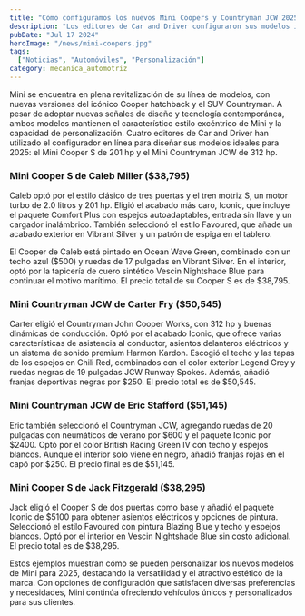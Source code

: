 ```yaml
---
title: "Cómo configuramos los nuevos Mini Coopers y Countryman JCW 2025"
description: "Los editores de Car and Driver configuraron sus modelos ideales de Mini Cooper S y Mini Countryman JCW 2025. Aquí te mostramos los detalles."
pubDate: "Jul 17 2024"
heroImage: "/news/mini-coopers.jpg"
tags:
  ["Noticias", "Automóviles", "Personalización"]
category: mecanica_automotriz
---
```


Mini se encuentra en plena revitalización de su línea de modelos, con nuevas versiones del icónico Cooper hatchback y el SUV Countryman. A pesar de adoptar nuevas señales de diseño y tecnología contemporánea, ambos modelos mantienen el característico estilo excéntrico de Mini y la capacidad de personalización. Cuatro editores de Car and Driver han utilizado el configurador en línea para diseñar sus modelos ideales para 2025: el Mini Cooper S de 201 hp y el Mini Countryman JCW de 312 hp.

### Mini Cooper S de Caleb Miller ($38,795)

Caleb optó por el estilo clásico de tres puertas y el tren motriz S, un motor turbo de 2.0 litros y 201 hp. Eligió el acabado más caro, Iconic, que incluye el paquete Comfort Plus con espejos autoadaptables, entrada sin llave y un cargador inalámbrico. También seleccionó el estilo Favoured, que añade un acabado exterior en Vibrant Silver y un patrón de espiga en el tablero.

El Cooper de Caleb está pintado en Ocean Wave Green, combinado con un techo azul ($500) y ruedas de 17 pulgadas en Vibrant Silver. En el interior, optó por la tapicería de cuero sintético Vescin Nightshade Blue para continuar el motivo marítimo. El precio total de su Cooper S es de $38,795.

### Mini Countryman JCW de Carter Fry ($50,545)

Carter eligió el Countryman John Cooper Works, con 312 hp y buenas dinámicas de conducción. Optó por el acabado Iconic, que ofrece varias características de asistencia al conductor, asientos delanteros eléctricos y un sistema de sonido premium Harmon Kardon. Escogió el techo y las tapas de los espejos en Chili Red, combinados con el color exterior Legend Grey y ruedas negras de 19 pulgadas JCW Runway Spokes. Además, añadió franjas deportivas negras por $250. El precio total es de $50,545.

### Mini Countryman JCW de Eric Stafford ($51,145)

Eric también seleccionó el Countryman JCW, agregando ruedas de 20 pulgadas con neumáticos de verano por $600 y el paquete Iconic por $2400. Optó por el color British Racing Green IV con techo y espejos blancos. Aunque el interior solo viene en negro, añadió franjas rojas en el capó por $250. El precio final es de $51,145.

### Mini Cooper S de Jack Fitzgerald ($38,295)

Jack eligió el Cooper S de dos puertas como base y añadió el paquete Iconic de $5100 para obtener asientos eléctricos y opciones de pintura. Seleccionó el estilo Favoured con pintura Blazing Blue y techo y espejos blancos. Optó por el interior en Vescin Nightshade Blue sin costo adicional. El precio total es de $38,295.

Estos ejemplos muestran cómo se pueden personalizar los nuevos modelos de Mini para 2025, destacando la versatilidad y el atractivo estético de la marca. Con opciones de configuración que satisfacen diversas preferencias y necesidades, Mini continúa ofreciendo vehículos únicos y personalizados para sus clientes.
